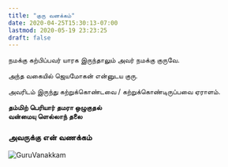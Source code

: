 ```yaml
---
title: "குரு வனக்கம்"
date: 2020-04-25T15:30:13-07:00
lastmod: 2020-05-19 23:23:25
draft: false
---
```


நமக்கு கற்பிப்பவர் யாரக இருந்தாலும் அவர் நமக்கு குருவே.

அந்த வகையில் ஜெயமோகன் என்னுடய குரு.

அவரிடம் இருந்து கற்றுக்கொண்டவை / கற்றுக்கொண்டிருப்பவை ஏராளம்.


**தம்மிற் பெரியார் தமரா ஒழுகுதல்**\
**வன்மையு ளெல்லாந் தலை**



### அவருக்கு என் வணக்கம்

![GuruVanakkam](/praying-buddha.png)
